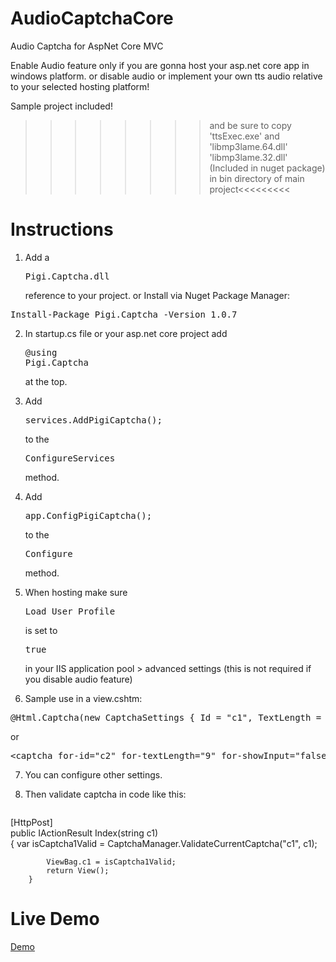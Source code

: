 # AudioCaptchaCore
Audio Captcha for AspNet Core MVC


Enable Audio feature only if you are gonna host your asp.net core app in windows platform. or disable audio or implement your own tts audio relative to your selected hosting platform!

Sample project included! 
>>>>>>>>and be sure to copy 'ttsExec.exe' and 'libmp3lame.64.dll' 'libmp3lame.32.dll' (Included in nuget package) in bin directory of main project<<<<<<<<<
<h1>Instructions</h1>

1. Add a <pre>Pigi.Captcha.dll</pre> reference to your project.
or Install via Nuget Package Manager:
<pre>Install-Package Pigi.Captcha -Version 1.0.7</pre>

2. In startup.cs file or your asp.net core project add <pre>@using Pigi.Captcha</pre> at the top.

3. Add <pre>services.AddPigiCaptcha();</pre> to the <pre>ConfigureServices</pre> method.

4. Add <pre>app.ConfigPigiCaptcha();</pre> to the <pre>Configure</pre> method.

5. When hosting make sure <pre>Load User Profile</pre> is set to <pre>true</pre> in your IIS application pool > advanced settings (this is not required if you disable audio feature)

6. Sample use in a view.cshtm:

<pre>@Html.Captcha(new CaptchaSettings { Id = "c1", TextLength = 5 })</pre>
or

<pre>&lt;captcha for-id="c2" for-textLength="9" for-showInput="false" for-textStyle="TextStyle.Numeric"&gt;&lt;/captcha&gt;</pre>
7. You can configure other settings.

8. Then validate captcha in code like this:

      <pre>
[HttpPost]<br/>
        public IActionResult Index(string c1)<br/>
        {
            var isCaptcha1Valid = CaptchaManager.ValidateCurrentCaptcha("c1", c1);

            ViewBag.c1 = isCaptcha1Valid;
            return View();
        }
</pre>

<h1>Live Demo</h1>

<a href="http://captcha.pigivc.ir" target="_blank" >Demo</a>
